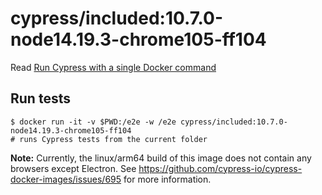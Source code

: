 <!--
WARNING: this file was autogenerated by generate-included-image.js using

    npm run add:included -- 10.7.0 cypress/browsers:node14.19.3-chrome105-ff104
-->

# cypress/included:10.7.0-node14.19.3-chrome105-ff104

Read [Run Cypress with a single Docker command][blog post url]

## Run tests

```shell
$ docker run -it -v $PWD:/e2e -w /e2e cypress/included:10.7.0-node14.19.3-chrome105-ff104
# runs Cypress tests from the current folder
```

**Note:** Currently, the linux/arm64 build of this image does not contain any browsers except Electron. See https://github.com/cypress-io/cypress-docker-images/issues/695 for more information.

[blog post url]: https://www.cypress.io/blog/2019/05/02/run-cypress-with-a-single-docker-command/
